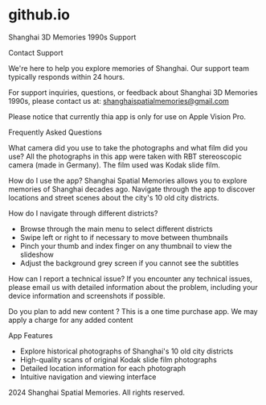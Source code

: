 # github.io

Shanghai 3D Memories 1990s Support

Contact Support

We're here to help you explore memories of Shanghai. Our support team typically responds within 24 hours.

For support inquiries, questions, or feedback about Shanghai 3D Memories 1990s, please contact us at:
shanghaispatialmemories@gmail.com


Please notice that currently thia app is only for use on Apple Vision Pro.

Frequently Asked Questions

What camera did you use to take the photographs and what film did you use?
All the photographs in this app were taken with RBT stereoscopic camera (made in Germany). The film used was Kodak slide film.

How do I use the app?
Shanghai Spatial Memories allows you to explore memories of Shanghai decades ago. Navigate through the app to discover locations and street scenes about the city's 10 old city districts.

How do I navigate through different districts?
- Browse through the main menu to select different districts
- Swipe left or right to if necessary to move between thumbnails
- Pinch your thumb and index finger on any thumbnail to view the slideshow
- Adjust the background grey screen if you cannot see the subtitles

How can I report a technical issue?
If you encounter any technical issues, please email us with detailed information about the problem, including your device information and screenshots if possible.

Do you plan to add new content ?
This is a one time purchase app. We may apply a charge for any added content

App Features
- Explore historical photographs of Shanghai's 10 old city districts
- High-quality scans of original Kodak slide film photographs
- Detailed location information for each photograph
- Intuitive navigation and viewing interface


2024 Shanghai Spatial Memories. All rights reserved.
